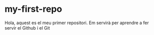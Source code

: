 # my-first-repo

Hola, aquest es el meu primer repositori. Em servirà per aprendre a fer servir el Github i el Git
